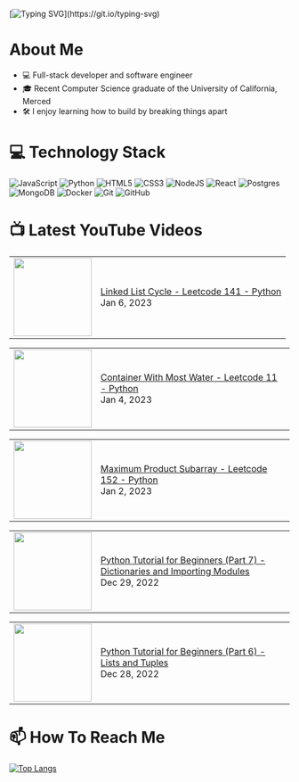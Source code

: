 [![Typing SVG](https://readme-typing-svg.herokuapp.com?font=Fira+Code&pause=1000&color=16C300&width=435&lines=%F0%9F%91%8B+Hi+there!+I'm+Ryo.)](https://git.io/typing-svg)

# About Me
* 💻 Full-stack developer and software engineer
* 🎓 Recent Computer Science graduate of the University of California, Merced
* 🛠️ I enjoy learning how to build by breaking things apart

# 💻 Technology Stack
![JavaScript](https://img.shields.io/badge/javascript-%23323330.svg?style=for-the-badge&logo=javascript&logoColor=%23F7DF1E)
![Python](https://img.shields.io/badge/python-3670A0?style=for-the-badge&logo=python&logoColor=ffdd54)
![HTML5](https://img.shields.io/badge/html5-%23E34F26.svg?style=for-the-badge&logo=html5&logoColor=white)
![CSS3](https://img.shields.io/badge/css3-%231572B6.svg?style=for-the-badge&logo=css3&logoColor=white)
![NodeJS](https://img.shields.io/badge/node.js-6DA55F?style=for-the-badge&logo=node.js&logoColor=white)
![React](https://img.shields.io/badge/react-%2320232a.svg?style=for-the-badge&logo=react&logoColor=%2361DAFB)
![Postgres](https://img.shields.io/badge/postgres-%23316192.svg?style=for-the-badge&logo=postgresql&logoColor=white)
![MongoDB](https://img.shields.io/badge/MongoDB-%234ea94b.svg?style=for-the-badge&logo=mongodb&logoColor=white)
![Docker](https://img.shields.io/badge/docker-%230db7ed.svg?style=for-the-badge&logo=docker&logoColor=white)
![Git](https://img.shields.io/badge/git-%23F05033.svg?style=for-the-badge&logo=git&logoColor=white)
![GitHub](https://img.shields.io/badge/github-%23121011.svg?style=for-the-badge&logo=github&logoColor=white)

# 📺 Latest YouTube Videos
<!-- BLOG-POST-LIST:START --><table><tr><td><a href="https://www.youtube.com/watch?v=pUCLZM7bIeo"><img width="140px" src="https://i.ytimg.com/vi/pUCLZM7bIeo/mqdefault.jpg"></a></td>
<td><a href="https://www.youtube.com/watch?v=pUCLZM7bIeo">Linked List Cycle - Leetcode 141 - Python</a><br/>Jan 6, 2023</td></tr></table>
<table><tr><td><a href="https://www.youtube.com/watch?v=GUNCmxxXUCo"><img width="140px" src="https://i.ytimg.com/vi/GUNCmxxXUCo/mqdefault.jpg"></a></td>
<td><a href="https://www.youtube.com/watch?v=GUNCmxxXUCo">Container With Most Water - Leetcode 11 - Python</a><br/>Jan 4, 2023</td></tr></table>
<table><tr><td><a href="https://www.youtube.com/watch?v=-mIrsfUGnmk"><img width="140px" src="https://i.ytimg.com/vi/-mIrsfUGnmk/mqdefault.jpg"></a></td>
<td><a href="https://www.youtube.com/watch?v=-mIrsfUGnmk">Maximum Product Subarray - Leetcode 152 - Python</a><br/>Jan 2, 2023</td></tr></table>
<table><tr><td><a href="https://www.youtube.com/watch?v=8Asizd7FSGE"><img width="140px" src="https://i.ytimg.com/vi/8Asizd7FSGE/mqdefault.jpg"></a></td>
<td><a href="https://www.youtube.com/watch?v=8Asizd7FSGE">Python Tutorial for Beginners &lpar;Part 7&rpar; - Dictionaries and Importing Modules</a><br/>Dec 29, 2022</td></tr></table>
<table><tr><td><a href="https://www.youtube.com/watch?v=knVrZU0iz9Q"><img width="140px" src="https://i.ytimg.com/vi/knVrZU0iz9Q/mqdefault.jpg"></a></td>
<td><a href="https://www.youtube.com/watch?v=knVrZU0iz9Q">Python Tutorial for Beginners &lpar;Part 6&rpar; - Lists and Tuples</a><br/>Dec 28, 2022</td></tr></table>
<!-- BLOG-POST-LIST:END -->

# 📫 How To Reach Me

[![Top Langs](https://github-readme-stats.vercel.app/api/top-langs/?username=ryowright&layout=compact&theme=dark)](https://github.com/anuraghazra/github-readme-stats)

<!--
**ryowright/ryowright** is a ✨ _special_ ✨ repository because its `README.md` (this file) appears on your GitHub profile.

Here are some ideas to get you started:

- 🔭 I’m currently working on ...
- 🌱 I’m currently learning ...
- 👯 I’m looking to collaborate on ...
- 🤔 I’m looking for help with ...
- 💬 Ask me about ...
- 📫 How to reach me: ...
- 😄 Pronouns: ...
- ⚡ Fun fact: ...

TO ADD:
- Banner Picture
- Github Readme stats
- 
-->
